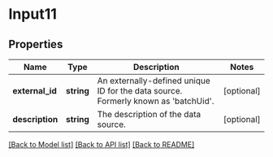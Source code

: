 # Input11

## Properties
Name | Type | Description | Notes
------------ | ------------- | ------------- | -------------
**external_id** | **string** | An externally-defined unique ID for the data source.  Formerly known as &#39;batchUid&#39;. | [optional] 
**description** | **string** | The description of the data source. | [optional] 

[[Back to Model list]](../README.md#documentation-for-models) [[Back to API list]](../README.md#documentation-for-api-endpoints) [[Back to README]](../README.md)


